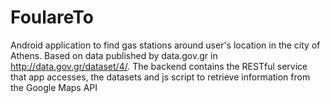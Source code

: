 # FoulareTo
Android application to find gas stations around user's location in the city of Athens.
Based on data published by data.gov.gr in http://data.gov.gr/dataset/4/.
The backend contains the RESTful service that app accesses, the datasets and js script to retrieve information from the Google Maps API
